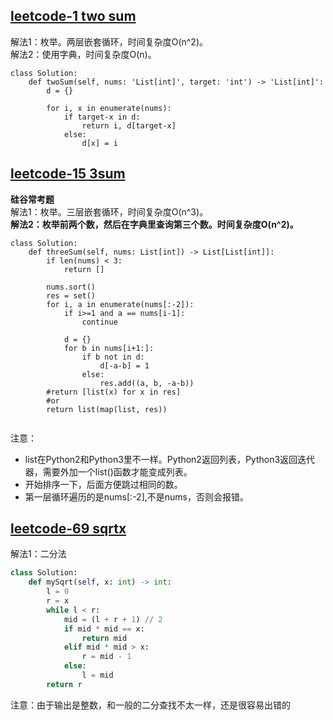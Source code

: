 

## [leetcode-1 two sum](https://leetcode.com/problems/two-sum/)
解法1：枚举。两层嵌套循环，时间复杂度O(n^2)。   
解法2：使用字典，时间复杂度O(n)。  
```
class Solution:
    def twoSum(self, nums: 'List[int]', target: 'int') -> 'List[int]':
        d = {}
        
        for i, x in enumerate(nums):
            if target-x in d:
                return i, d[target-x]
            else:
                d[x] = i
```

## [leetcode-15 3sum](https://leetcode.com/problems/3sum/)
**硅谷常考题**  
解法1：枚举。三层嵌套循环，时间复杂度O(n^3)。  
**解法2：枚举前两个数，然后在字典里查询第三个数。时间复杂度O(n^2)。**  

```python3
class Solution:
    def threeSum(self, nums: List[int]) -> List[List[int]]:
        if len(nums) < 3:
            return []
        
        nums.sort()
        res = set()
        for i, a in enumerate(nums[:-2]):
            if i>=1 and a == nums[i-1]:
                continue
            
            d = {}
            for b in nums[i+1:]:
                if b not in d:
                    d[-a-b] = 1
                else:
                    res.add((a, b, -a-b))
        #return [list(x) for x in res]
        #or
        return list(map(list, res))
        
```
注意：
- list在Python2和Python3里不一样。Python2返回列表，Python3返回迭代器，需要外加一个list()函数才能变成列表。
- 开始排序一下，后面方便跳过相同的数。
- 第一层循环遍历的是nums[:-2],不是nums，否则会报错。


## [leetcode-69 sqrtx](https://leetcode.com/problems/sqrtx/)

解法1：二分法

```python
class Solution:
    def mySqrt(self, x: int) -> int:
        l = 0
        r = x
        while l < r:
            mid = (l + r + 1) // 2
            if mid * mid == x:
                return mid
            elif mid * mid > x:
                r = mid - 1
            else:
                l = mid
        return r
```
注意：由于输出是整数，和一般的二分查找不太一样，还是很容易出错的